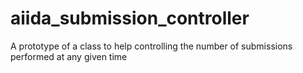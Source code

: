 # aiida_submission_controller
A prototype of a class to help controlling the number of submissions performed at any given time
